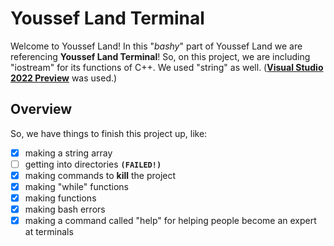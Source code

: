 # Youssef Land Terminal

Welcome to Youssef Land! In this "_bashy_" part of Youssef Land we are referencing __Youssef Land Terminal__! So, on this project, we are including "iostream" for its functions of C++. We used "string" as well. (__[Visual Studio 2022 Preview](https://visualstudio.microsoft.com/vs/preview)__ was used.)

## Overview

So, we have things to finish this project up, like:

- [x] making a string array
- [ ] getting into directories __`(FAILED!)`__
- [x] making commands to __kill__ the project
- [x] making "while" functions
- [x] making functions 
- [x] making bash errors
- [x] making a command called "help" for helping people become an expert at terminals
